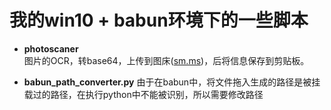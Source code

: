 # 我的win10 + babun环境下的一些脚本

- **photoscaner**  
    图片的OCR，转base64，上传到图床([sm.ms](https://sm.ms))，后将信息保存到剪贴板。

- **babun_path_converter.py**
    由于在babun中，将文件拖入生成的路径是被挂载过的路径，在执行python中不能被识别，所以需要修改路径





